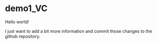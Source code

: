 # demo1_VC
Hello world!

I just want to add a bit more information and commit those changes to the github repository. 
